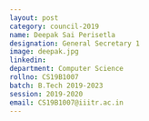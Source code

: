 ```yaml
---
layout: post
category: council-2019
name: Deepak Sai Perisetla
designation: General Secretary 1
image: deepak.jpg
linkedin:
department: Computer Science
rollno: CS19B1007
batch: B.Tech 2019-2023
session: 2019-2020
email: CS19B1007@iiitr.ac.in
---
```


<!-- @format -->
